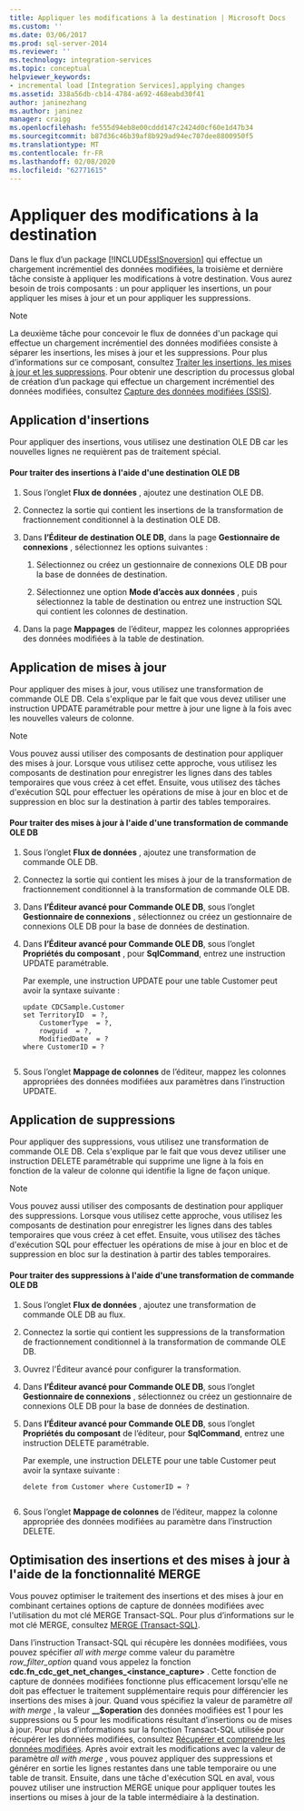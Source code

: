 ```yaml
---
title: Appliquer les modifications à la destination | Microsoft Docs
ms.custom: ''
ms.date: 03/06/2017
ms.prod: sql-server-2014
ms.reviewer: ''
ms.technology: integration-services
ms.topic: conceptual
helpviewer_keywords:
- incremental load [Integration Services],applying changes
ms.assetid: 338a56db-cb14-4784-a692-468eabd30f41
author: janinezhang
ms.author: janinez
manager: craigg
ms.openlocfilehash: fe555d94eb8e00cddd147c2424d0cf60e1d47b34
ms.sourcegitcommit: b87d36c46b39af8b929ad94ec707dee8800950f5
ms.translationtype: MT
ms.contentlocale: fr-FR
ms.lasthandoff: 02/08/2020
ms.locfileid: "62771615"
---
```

# <a name="apply-the-changes-to-the-destination"></a>Appliquer des modifications à la destination
  Dans le flux d’un package [!INCLUDE[ssISnoversion](../../includes/ssisnoversion-md.md)] qui effectue un chargement incrémentiel des données modifiées, la troisième et dernière tâche consiste à appliquer les modifications à votre destination. Vous aurez besoin de trois composants : un pour appliquer les insertions, un pour appliquer les mises à jour et un pour appliquer les suppressions.  
  
> [!NOTE]  
>  La deuxième tâche pour concevoir le flux de données d'un package qui effectue un chargement incrémentiel des données modifiées consiste à séparer les insertions, les mises à jour et les suppressions. Pour plus d’informations sur ce composant, consultez [Traiter les insertions, les mises à jour et les suppressions](process-inserts-updates-and-deletes.md). Pour obtenir une description du processus global de création d’un package qui effectue un chargement incrémentiel des données modifiées, consultez [Capture des données modifiées &#40;SSIS&#41;](change-data-capture-ssis.md).  
  
## <a name="applying-inserts"></a>Application d'insertions  
 Pour appliquer des insertions, vous utilisez une destination OLE DB car les nouvelles lignes ne requièrent pas de traitement spécial.  
  
#### <a name="to-process-inserts-by-using-an-ole-db-destination"></a>Pour traiter des insertions à l'aide d'une destination OLE DB  
  
1.  Sous l’onglet **Flux de données** , ajoutez une destination OLE DB.  
  
2.  Connectez la sortie qui contient les insertions de la transformation de fractionnement conditionnel à la destination OLE DB.  
  
3.  Dans **l’Éditeur de destination OLE DB**, dans la page **Gestionnaire de connexions** , sélectionnez les options suivantes :  
  
    1.  Sélectionnez ou créez un gestionnaire de connexions OLE DB pour la base de données de destination.  
  
    2.  Sélectionnez une option **Mode d’accès aux données** , puis sélectionnez la table de destination ou entrez une instruction SQL qui contient les colonnes de destination.  
  
4.  Dans la page **Mappages** de l’éditeur, mappez les colonnes appropriées des données modifiées à la table de destination.  
  
## <a name="applying-updates"></a>Application de mises à jour  
 Pour appliquer des mises à jour, vous utilisez une transformation de commande OLE DB. Cela s'explique par le fait que vous devez utiliser une instruction UPDATE paramétrable pour mettre à jour une ligne à la fois avec les nouvelles valeurs de colonne.  
  
> [!NOTE]  
>  Vous pouvez aussi utiliser des composants de destination pour appliquer des mises à jour. Lorsque vous utilisez cette approche, vous utilisez les composants de destination pour enregistrer les lignes dans des tables temporaires que vous créez à cet effet. Ensuite, vous utilisez des tâches d'exécution SQL pour effectuer les opérations de mise à jour en bloc et de suppression en bloc sur la destination à partir des tables temporaires.  
  
#### <a name="to-process-updates-by-using-an-ole-db-command-transformation"></a>Pour traiter des mises à jour à l'aide d'une transformation de commande OLE DB  
  
1.  Sous l’onglet **Flux de données** , ajoutez une transformation de commande OLE DB.  
  
2.  Connectez la sortie qui contient les mises à jour de la transformation de fractionnement conditionnel à la transformation de commande OLE DB.  
  
3.  Dans **l’Éditeur avancé pour Commande OLE DB**, sous l’onglet **Gestionnaire de connexions** , sélectionnez ou créez un gestionnaire de connexions OLE DB pour la base de données de destination.  
  
4.  Dans **l’Éditeur avancé pour Commande OLE DB**, sous l’onglet **Propriétés du composant** , pour **SqlCommand**, entrez une instruction UPDATE paramétrable.  
  
     Par exemple, une instruction UPDATE pour une table Customer peut avoir la syntaxe suivante :  
  
    ```  
    update CDCSample.Customer  
    set TerritoryID  = ?,  
        CustomerType  = ?,  
        rowguid  = ?,  
        ModifiedDate  = ?  
    where CustomerID = ?  
  
    ```  
  
5.  Sous l’onglet **Mappage de colonnes** de l’éditeur, mappez les colonnes appropriées des données modifiées aux paramètres dans l’instruction UPDATE.  
  
## <a name="applying-deletes"></a>Application de suppressions  
 Pour appliquer des suppressions, vous utilisez une transformation de commande OLE DB. Cela s'explique par le fait que vous devez utiliser une instruction DELETE paramétrable qui supprime une ligne à la fois en fonction de la valeur de colonne qui identifie la ligne de façon unique.  
  
> [!NOTE]  
>  Vous pouvez aussi utiliser des composants de destination pour appliquer des suppressions. Lorsque vous utilisez cette approche, vous utilisez les composants de destination pour enregistrer les lignes dans des tables temporaires que vous créez à cet effet. Ensuite, vous utilisez des tâches d'exécution SQL pour effectuer les opérations de mise à jour en bloc et de suppression en bloc sur la destination à partir des tables temporaires.  
  
#### <a name="to-process-deletes-by-using-an-ole-db-command-transformation"></a>Pour traiter des suppressions à l'aide d'une transformation de commande OLE DB  
  
1.  Sous l’onglet **Flux de données** , ajoutez une transformation de commande OLE DB au flux.  
  
2.  Connectez la sortie qui contient les suppressions de la transformation de fractionnement conditionnel à la transformation de commande OLE DB.  
  
3.  Ouvrez l'Éditeur avancé pour configurer la transformation.  
  
4.  Dans **l’Éditeur avancé pour Commande OLE DB**, sous l’onglet **Gestionnaire de connexions** , sélectionnez ou créez un gestionnaire de connexions OLE DB pour la base de données de destination.  
  
5.  Dans **l’Éditeur avancé pour Commande OLE DB**, sous l’onglet **Propriétés du composant** de l’éditeur, pour **SqlCommand**, entrez une instruction DELETE paramétrable.  
  
     Par exemple, une instruction DELETE pour une table Customer peut avoir la syntaxe suivante :  
  
    ```  
    delete from Customer where CustomerID = ?  
  
    ```  
  
6.  Sous l’onglet **Mappage de colonnes** de l’éditeur, mappez la colonne appropriée des données modifiées au paramètre dans l’instruction DELETE.  
  
## <a name="optimizing-inserts-and-updates-by-using-merge-functionality"></a>Optimisation des insertions et des mises à jour à l'aide de la fonctionnalité MERGE  
 Vous pouvez optimiser le traitement des insertions et des mises à jour en combinant certaines options de capture de données modifiées avec l'utilisation du mot clé MERGE Transact-SQL. Pour plus d’informations sur le mot clé MERGE, consultez [MERGE &#40;Transact-SQL&#41;](/sql/t-sql/statements/merge-transact-sql).  
  
 Dans l’instruction Transact-SQL qui récupère les données modifiées, vous pouvez spécifier *all with merge* comme valeur du paramètre *row_filter_option* quand vous appelez la fonction **cdc.fn_cdc_get_net_changes_<instance_capture>** . Cette fonction de capture de données modifiées fonctionne plus efficacement lorsqu'elle ne doit pas effectuer le traitement supplémentaire requis pour différencier les insertions des mises à jour. Quand vous spécifiez la valeur de paramètre *all with merge* , la valeur **__$operation** des données modifiées est 1 pour les suppressions ou 5 pour les modifications résultant d’insertions ou de mises à jour. Pour plus d’informations sur la fonction Transact-SQL utilisée pour récupérer les données modifiées, consultez [Récupérer et comprendre les données modifiées](retrieve-and-understand-the-change-data.md). Après avoir extrait les modifications avec la valeur de paramètre *all with merge* , vous pouvez appliquer des suppressions et générer en sortie les lignes restantes dans une table temporaire ou une table de transit. Ensuite, dans une tâche d'exécution SQL en aval, vous pouvez utiliser une instruction MERGE unique pour appliquer toutes les insertions ou mises à jour de la table intermédiaire à la destination.  
  
  
